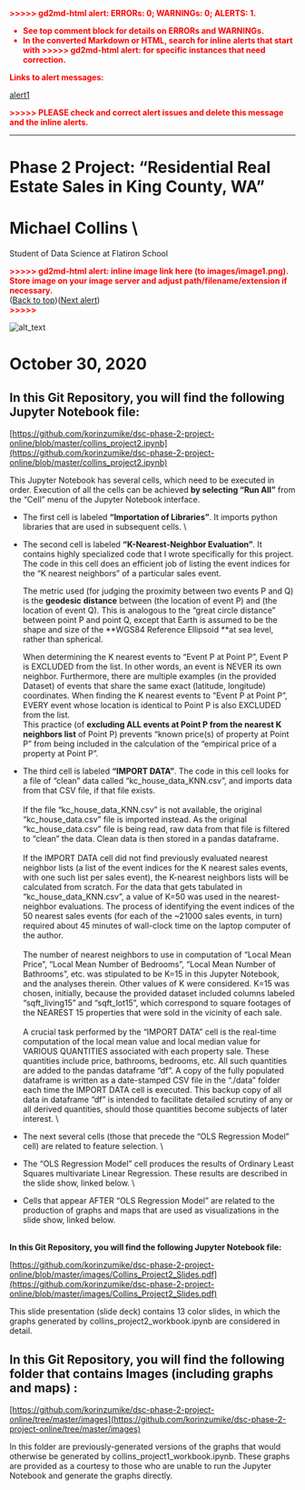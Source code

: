 

<p style="color: red; font-weight: bold">>>>>>  gd2md-html alert:  ERRORs: 0; WARNINGs: 0; ALERTS: 1.</p>
<ul style="color: red; font-weight: bold"><li>See top comment block for details on ERRORs and WARNINGs. <li>In the converted Markdown or HTML, search for inline alerts that start with >>>>>  gd2md-html alert:  for specific instances that need correction.</ul>

<p style="color: red; font-weight: bold">Links to alert messages:</p><a href="#gdcalert1">alert1</a>

<p style="color: red; font-weight: bold">>>>>> PLEASE check and correct alert issues and delete this message and the inline alerts.<hr></p>



# Phase 2 Project:  “Residential Real Estate Sales in King County, WA”


# Michael Collins \
Student of Data Science at Flatiron School



<p id="gdcalert1" ><span style="color: red; font-weight: bold">>>>>>  gd2md-html alert: inline image link here (to images/image1.png). Store image on your image server and adjust path/filename/extension if necessary. </span><br>(<a href="#">Back to top</a>)(<a href="#gdcalert2">Next alert</a>)<br><span style="color: red; font-weight: bold">>>>>> </span></p>


![alt_text](images/image1.png "image_tooltip")



# October 30, 2020


## In this Git Repository, you will find the following Jupyter Notebook file:

[https://github.com/korinzumike/dsc-phase-2-project-online/blob/master/collins_project2.ipynb](https://github.com/korinzumike/dsc-phase-2-project-online/blob/master/collins_project2.ipynb)

This Jupyter Notebook has several cells, which need to be executed in order.  Execution of all the cells can be achieved **by selecting “Run All”** from the “Cell” menu of the Jupyter Notebook interface.  



*   The first cell is labeled **“Importation of Libraries”**.  It imports python libraries that are used in subsequent cells. \

*   The second cell is labeled **“K-Nearest-Neighbor Evaluation”**.  It contains highly specialized code that I wrote specifically for this project.  The code in this cell does an efficient job of listing the event indices for the “K nearest neighbors” of a particular sales event.   

    The metric used (for judging the proximity between two events P and Q) is the **geodesic** **distance** between (the location of event P) and (the location of event Q).  This is analogous to the “great circle distance” between point P and point Q, except that Earth is assumed to be the shape and size of the **WGS84 Reference Ellipsoid **at sea level, rather than spherical.


    When determining the K nearest events to “Event P at Point P”, Event P is EXCLUDED from the list.  In other words, an event is NEVER its own neighbor.  Furthermore, there are multiple examples (in the provided Dataset) of events that share the same exact (latitude, longitude) coordinates.  When finding the K nearest events to “Event P at Point P”, EVERY event whose location is identical to Point P is also EXCLUDED from the list. \
This practice (of **excluding ALL events at Point P from the nearest K neighbors list** of Point P) prevents “known price(s) of property at Point P” from being included in the calculation of the “empirical price of a property at Point P”.

*   The third cell is labeled **“IMPORT DATA”**.  The code in this cell looks for a file of “clean” data called “kc_house_data_KNN.csv”, and imports data from that CSV file, if that file exists.  \
  \
If the file “kc_house_data_KNN.csv” is not available, the original “kc_house_data.csv” file is imported instead.  As the original “kc_house_data.csv” file is being read, raw data from that file is filtered to “clean” the data.  Clean data is then stored in a pandas dataframe. \
 \
If the IMPORT DATA cell did not find previously evaluated nearest neighbor lists (a list of the event indices for the K nearest sales events, with one such list per sales event), the K-nearest neighbors lists will be calculated from scratch.  For the data that gets tabulated in “kc_house_data_KNN.csv”, a value of K=50 was used in the nearest-neighbor evaluations.  The process of identifying the event indices of the 50 nearest sales events (for each of the ~21000 sales events, in turn) required about 45 minutes of wall-clock time on the laptop computer of the author. \
 \
The number of nearest neighbors to use in computation of “Local Mean Price”, “Local Mean Number of Bedrooms”, “Local Mean Number of Bathrooms”, etc. was stipulated to be K=15 in this Jupyter Notebook, and the analyses therein.  Other values of K were considered.  K=15 was chosen, initially, because the provided dataset included columns labeled  “sqft_living15” and “sqft_lot15”, which correspond to square footages of the NEAREST 15 properties that were sold in the vicinity of each sale.   \
 \
A crucial task performed by the “IMPORT DATA” cell is the real-time computation of the local mean value and local median value for VARIOUS QUANTITIES associated with each property sale.  These quantities include price, bathrooms, bedrooms, etc.  All such quantities are added to the pandas dataframe “df”.  A copy of the fully populated dataframe is written as a date-stamped CSV file in the “./data” folder  each time the IMPORT DATA cell is executed.  This backup copy of all data in dataframe “df” is intended to facilitate detailed scrutiny of any or all derived quantities, should those quantities become subjects of later interest. \

*   The next several cells (those that precede the “OLS Regression Model” cell) are related to feature selection. \

*   The “OLS Regression Model” cell produces the results of Ordinary Least Squares multivariate Linear Regression.  These results are described in the slide show, linked below. \

*   Cells that appear AFTER “OLS Regression Model” are related to the production of graphs and maps that are used as visualizations in the slide show, linked below. 

 \
**In this Git Repository, you will find the following Jupyter Notebook file:**

[https://github.com/korinzumike/dsc-phase-2-project-online/blob/master/images/Collins_Project2_Slides.pdf](https://github.com/korinzumike/dsc-phase-2-project-online/blob/master/images/Collins_Project2_Slides.pdf)

This slide presentation (slide deck) contains 13 color slides, in which the graphs generated by collins_project2_workbook.ipynb are considered in detail.


## In this Git Repository, you will find the following folder that contains Images (including graphs and maps) :

[https://github.com/korinzumike/dsc-phase-2-project-online/tree/master/images](https://github.com/korinzumike/dsc-phase-2-project-online/tree/master/images)

In this folder are previously-generated versions of the graphs that would otherwise be generated by collins_project1_workbook.ipynb.  These graphs are provided as a courtesy to those who are unable to run the Jupyter Notebook and generate the graphs directly.
